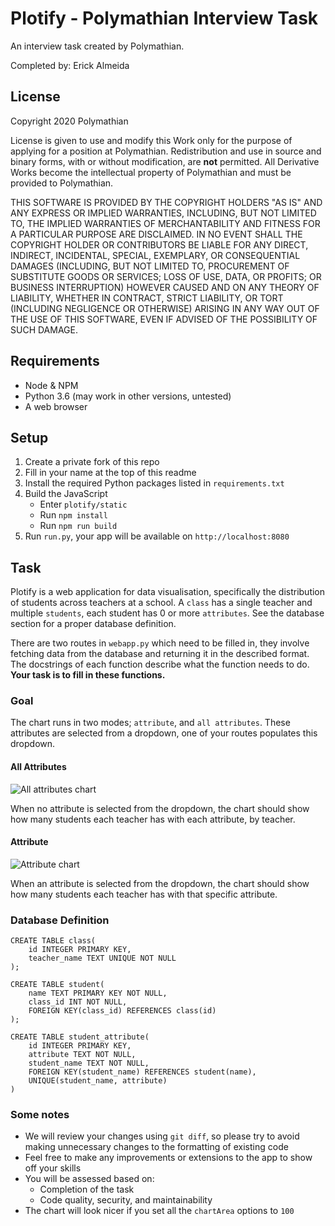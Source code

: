 # Plotify - Polymathian Interview Task

An interview task created by Polymathian.

Completed by: Erick Almeida

## License

Copyright 2020 Polymathian

License is given to use and modify this Work only for the purpose of applying for a position at Polymathian.
Redistribution and use in source and binary forms, with or without modification, are **not** permitted.
All Derivative Works become the intellectual property of Polymathian and must be provided to Polymathian.

THIS SOFTWARE IS PROVIDED BY THE COPYRIGHT HOLDERS "AS IS" AND ANY EXPRESS OR IMPLIED WARRANTIES, INCLUDING, BUT NOT LIMITED TO, THE IMPLIED WARRANTIES OF MERCHANTABILITY AND FITNESS FOR A PARTICULAR PURPOSE ARE DISCLAIMED. IN NO EVENT SHALL THE COPYRIGHT HOLDER OR CONTRIBUTORS BE LIABLE FOR ANY DIRECT, INDIRECT, INCIDENTAL, SPECIAL, EXEMPLARY, OR CONSEQUENTIAL DAMAGES (INCLUDING, BUT NOT LIMITED TO, PROCUREMENT OF SUBSTITUTE GOODS OR SERVICES; LOSS OF USE, DATA, OR PROFITS; OR BUSINESS INTERRUPTION) HOWEVER CAUSED AND ON ANY THEORY OF LIABILITY, WHETHER IN CONTRACT, STRICT LIABILITY, OR TORT (INCLUDING NEGLIGENCE OR OTHERWISE) ARISING IN ANY WAY OUT OF THE USE OF THIS SOFTWARE, EVEN IF ADVISED OF THE POSSIBILITY OF SUCH DAMAGE.




## Requirements
- Node & NPM
- Python 3.6 (may work in other versions, untested)
- A web browser

## Setup
1. Create a private fork of this repo
1. Fill in your name at the top of this readme
1. Install the required Python packages listed in `requirements.txt`
1. Build the JavaScript
    - Enter `plotify/static`
    - Run `npm install`
    - Run `npm run build`
1. Run `run.py`, your app will be available on `http://localhost:8080`

## Task
Plotify is a web application for data visualisation, specifically the distribution of students across teachers at a school.
A `class` has a single teacher and multiple `students`, each student has 0 or more `attributes`.
See the database section for a proper database definition.

There are two routes in `webapp.py` which need to be filled in, they involve fetching data from the database and returning it in the described format.
The docstrings of each function describe what the function needs to do.
**Your task is to fill in these functions.**

### Goal
The chart runs in two modes; `attribute`, and `all attributes`.
These attributes are selected from a dropdown, one of your routes populates this dropdown.

#### All Attributes
![All attributes chart](example-all.png)

When no attribute is selected from the dropdown, the chart should show how many students each teacher has with each attribute, by teacher.

#### Attribute
![Attribute chart](example-selected.png)

When an attribute is selected from the dropdown, the chart should show how many students each teacher has with that specific attribute.

### Database Definition
    CREATE TABLE class(
        id INTEGER PRIMARY KEY,
        teacher_name TEXT UNIQUE NOT NULL
    );
    
    CREATE TABLE student(
        name TEXT PRIMARY KEY NOT NULL,
        class_id INT NOT NULL,
        FOREIGN KEY(class_id) REFERENCES class(id)
    );
    
    CREATE TABLE student_attribute(
        id INTEGER PRIMARY KEY,
        attribute TEXT NOT NULL,
        student_name TEXT NOT NULL,
        FOREIGN KEY(student_name) REFERENCES student(name),
        UNIQUE(student_name, attribute)
    )

### Some notes
- We will review your changes using `git diff`, so please try to avoid making unnecessary changes to the formatting of existing code
- Feel free to make any improvements or extensions to the app to show off your skills
- You will be assessed based on:
   - Completion of the task
   - Code quality, security, and maintainability
- The chart will look nicer if you set all the `chartArea` options to `100`
